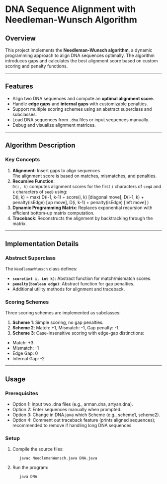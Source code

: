 # DNA Sequence Alignment with Needleman-Wunsch Algorithm

## Overview
This project implements the **Needleman-Wunsch algorithm**, a dynamic programming approach to align DNA sequences optimally. The algorithm introduces gaps and calculates the best alignment score based on custom scoring and penalty functions.

---

## Features
- Align two DNA sequences and compute an **optimal alignment score**.
- Handle **edge gaps** and **internal gaps** with customizable penalties.
- Support multiple scoring schemes using an abstract superclass and subclasses.
- Load DNA sequences from `.dna` files or input sequences manually.
- Debug and visualize alignment matrices.

---

## Algorithm Description

### Key Concepts
1. **Alignment**: Insert gaps to align sequences  
The alignment score is based on matches, mismatches, and penalties.
2. **Recursive Function**:  
`D(i, k)` computes alignment scores for the first `i` characters of `seqA` and `k` characters of `seqB` using:  
D(i, k) = max( D(i-1, k-1) + score(i, k) [diagonal move], D(i-1, k) + penalty(isEdge) [up move], D(i, k-1) + penalty(isEdge) [left move] )
3. **Dynamic Programming Matrix**: Replaces exponential recursion with efficient bottom-up matrix computation.
4. **Traceback**: Reconstructs the alignment by backtracking through the matrix.

---

## Implementation Details

### Abstract Superclass
The `NeedlemanWunsch` class defines:
- **`score(int i, int k)`**: Abstract function for match/mismatch scores.
- **`penalty(boolean edge)`**: Abstract function for gap penalties.
- Additional utility methods for alignment and traceback.

### Scoring Schemes
Three scoring schemes are implemented as subclasses:
1. **Scheme 1**: Simple scoring, no gap penalties.
2. **Scheme 2**: Match: +1, Mismatch: -1, Gap penalty: -1.
3. **Scheme 3**: Case-insensitive scoring with edge-gap distinctions:
- Match: +3
- Mismatch: -1
- Edge Gap: 0
- Internal Gap: -2

---

## Usage

### Prerequisites
- Option 1: Input two .dna files (e.g., arman.dna, artyan.dna).
- Option 2: Enter sequences manually when prompted.
- Option 3: Change in DNA.java which Scheme (e.g., scheme1, scheme2).
- Option 4: Comment out traceback feature (prints aligned sequences); recommended to remove if handling long DNA sequences

### Setup
1. Compile the source files:

          javac NeedlemanWunsch.java DNA.java
3. Run the program:
   
          java DNA
